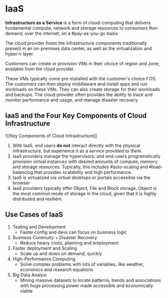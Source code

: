 # IaaS

**Infrastructure as a Service** is a form of cloud-computing that delivers fundamental compute, network and storage resources to consumers #on-demand, over the internet, on a #pay-as-you-go basis.

The cloud provider hosts the infrastructure components traditionally present in an on-premises data center, as well as the virtualization and hyper-v layer.

Customers can create or provision VMs in their choice of region and zone, available from the cloud provider.

These VMs typically come pre-installed with the customer's choice f OS. The customers can then deploy middleware and install apps and run workloads on these VMs. They can also create storage for their workloads and backups. The cloud provider often provides the ability to track and monitor performance and usage, and manage disaster recovery.

## IaaS and the Four Key Components of Cloud Infrastructure

![[Key Components of Cloud Infrastructure]]

1. With IaaS, end users **do not** interact directly with the physical infrastructure, but experience it as a *service provided to them*.
2. IaaS providers manage the hypervisors, and end-users programatically provision virtual instances with desired amounts of compute, memory and storage resources. Typically, this includes #auto-scaling and #load-balancing that provides scalability and high performance.
3. IaaS is virtualized via virtual desktops or portals accessible via the browser
4. IaaS providers typically offer Object, File and Block storage. Object is the most common mode of storage in the cloud, given that it is highly distributed and resilient.

## Use Cases of IaaS

1. Testing and Development
   - Faster config and devs can focus on business logic
2. Business Continuity + Disaster Recovery
   - Reduce heavy costs, planning and employment
3. Faster deployment and Scaling
   - Scale up and down on demand, quickly
4. High-Performance Computing
   - Solve complex problems with lots of variables, like weather, economics and research equations
5. Big Data Analysi
   - Mining massive datasets to locate patterns, trends and associations with huge processing power made accessible and economically viable
